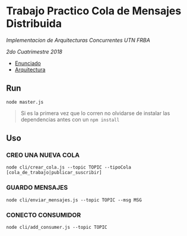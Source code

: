 # Trabajo Practico Cola de Mensajes Distribuida
*Implementacion de Arquitecturas Concurrentes UTN FRBA*

*2do Cuatrimestre 2018*


- [Enunciado](https://docs.google.com/document/d/18UB4slfDrlvhyx57nHtLp1LkfNOenajvnI_Jm06BaCE/edit)
- [Arquitectura](https://docs.google.com/document/d/1GS7BGE-P46VPbF90aM__Ry0TZEZ2GpYBElyf6C0-PsE/edit)

## Run
```
node master.js
```
> Si es la primera vez que lo corren no olvidarse de instalar las dependencias antes con un ```npm install```
## Uso

### CREO UNA NUEVA COLA

```
node cli/crear_cola.js --topic TOPIC --tipoCola [cola_de_trabajo|publicar_suscribir]
```

### GUARDO MENSAJES

```
node cli/enviar_mensajes.js --topic TOPIC --msg MSG
```


### CONECTO CONSUMIDOR
```
node cli/add_consumer.js --topic TOPIC
```
